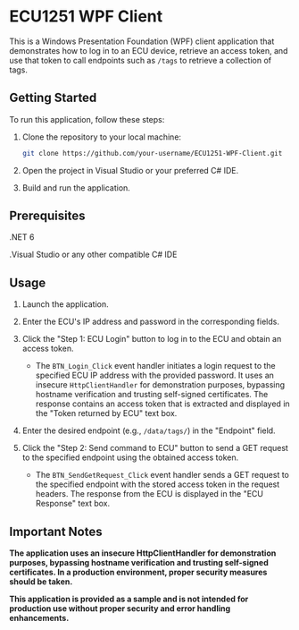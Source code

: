 # ECU1251 WPF Client

This is a Windows Presentation Foundation (WPF) client application that demonstrates how to log in to an ECU device, retrieve an access token, and use that token to call endpoints such as `/tags` to retrieve a collection of tags.

## Getting Started

To run this application, follow these steps:

1. Clone the repository to your local machine:

   ```bash
   git clone https://github.com/your-username/ECU1251-WPF-Client.git

2. Open the project in Visual Studio or your preferred C# IDE.
3. Build and run the application.

## Prerequisites

.NET 6

.Visual Studio or any other compatible C# IDE

## Usage

1. Launch the application.

2. Enter the ECU's IP address and password in the corresponding fields.

3. Click the "Step 1: ECU Login" button to log in to the ECU and obtain an access token.

   - The `BTN_Login_Click` event handler initiates a login request to the specified ECU IP address with the provided password. It uses an insecure `HttpClientHandler` for demonstration purposes, bypassing hostname verification and trusting self-signed certificates. The response contains an access token that is extracted and displayed in the "Token returned by ECU" text box.

4. Enter the desired endpoint (e.g., `/data/tags/`) in the "Endpoint" field.

5. Click the "Step 2: Send command to ECU" button to send a GET request to the specified endpoint using the obtained access token.

   - The `BTN_SendGetRequest_Click` event handler sends a GET request to the specified endpoint with the stored access token in the request headers. The response from the ECU is displayed in the "ECU Response" text box.
  
## Important Notes

**The application uses an insecure HttpClientHandler for demonstration purposes, bypassing hostname verification and trusting self-signed certificates. In a production environment, proper security measures should be taken.**

**This application is provided as a sample and is not intended for production use without proper security and error handling enhancements.**
